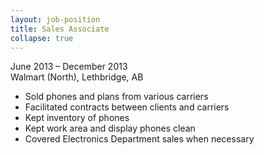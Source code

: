 ```yaml
---
layout: job-position
title: Sales Associate
collapse: true
---
```

<section class="job-date">
 June 2013 – December 2013
</section>

<section class="job-location">
 Walmart (North), Lethbridge, AB
</section>
 
<section class="job-tasks">
<ul>
<li>Sold phones and plans from various carriers</li>
<li>Facilitated contracts between clients and carriers</li>
<li>Kept inventory of phones</li>
<li>Kept work area and display phones clean</li>
<li>Covered Electronics Department sales when necessary</li>
</ul>
</section>

<section class="job-description">
</section>